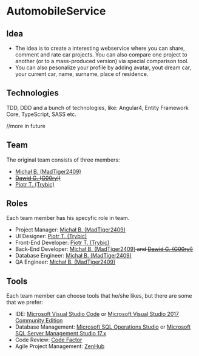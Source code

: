 # AutomobileService

## Idea
* The idea is to create a interesting webservice where you can share, comment and rate car projects. You can also compare one project to another (or to a mass-produced version) via special comparison tool.
* You can also pesonalize your profile by adding avatar, yout dream car, your current car, name, surname, place of residence.


## Technologies
TDD, DDD and a bunch of technologies, like: Angular4, Entity Framework Core, TypeScript, SASS etc.

//more in future

## Team
The original team consists of three members:
* <a href="https://github.com/MadTiger2409">Michał B. (MadTiger2409)</a>
* <s><a href="https://github.com/G00ryl">Dawid G. (G00ryl)</a></s>
* <a href="https://github.com/Trybic">Piotr T. (Trybic)</a>

## Roles
Each team member has his specyfic role in team.
* Project Manager: <a href="https://github.com/MadTiger2409">Michał B. (MadTiger2409)</a>
* UI Designer: <a href="https://github.com/Trybic">Piotr T. (Trybic)</a>
* Front-End Developer: <a href="https://github.com/Trybic">Piotr T. (Trybic)</a>
* Back-End Developer: <a href="https://github.com/MadTiger2409">Michał B. (MadTiger2409)</a><s> and <a href="https://github.com/G00ryl">Dawid G. (G00ryl)</a></s>
* Database Engineer: <a href="https://github.com/MadTiger2409">Michał B. (MadTiger2409)</a>
* QA Engineer: <a href="https://github.com/MadTiger2409">Michał B. (MadTiger2409)</a>

## Tools
Each team member can choose tools that he/she likes, but there are some that we prefer:
* IDE: <a href="https://code.visualstudio.com/">Microsoft Visual Studio Code</a> or <a href="https://www.visualstudio.com/downloads/">Microsoft Visual Studio 2017 Community Edition</a>
* Database Management: <a href="https://docs.microsoft.com/en-us/sql/sql-operations-studio/download">Microsoft SQL Operations Studio</a> or <a href="https://docs.microsoft.com/en-us/sql/ssms/download-sql-server-management-studio-ssms">Microsoft SQL Server Management Studio 17.x</a>
* Code Review: <a href="https://www.codefactor.io">Code Factor</a>
* Agile Project Management: <a href="https://www.zenhub.com/">ZenHub</a>
